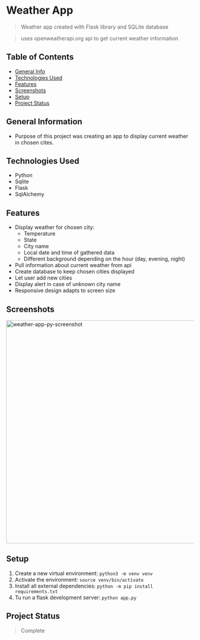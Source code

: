 # Weather App

> Weather app created with Flask library and SQLite database

> uses openweatherapi.org api to get current weather information

## Table of Contents
* [General Info](#general-information)
* [Technologies Used](#technologies-used)
* [Features](#features)
* [Screenshots](#screenshots)
* [Setup](#setup)
* [Project Status](#project-status)


## General Information
- Purpose of this project was creating an app to display current weather in chosen cites.

## Technologies Used
- Python
- Sqlite
- Flask 
- SqlAlchemy

## Features
- Display weather for chosen city:
    - Temperature
    - State
    - City name
    - Local date and time of gathered data
    - Different background depending on the hour (day, evening, night)
- Pull information about current weather from api
- Create database to keep chosen cities displayed
- Let user add new cities
- Display alert in case of unknown city name
- Responsive design adapts to screen size

## Screenshots
<img width="600" alt="weather-app-py-screenshot" src="https://user-images.githubusercontent.com/24957921/192166670-d5e513c0-8a27-4555-9c0b-7c84af1be5a7.png">

## Setup
1. Create a new virtual environment:
```python3 -m venv venv```
2. Activate the environment:
```source venv/bin/activate```
3. Install all external dependencies:
```python -m pip install requirements.txt```
4. Tu run a flask development server:
```python app.py```

## Project Status
> Complete

